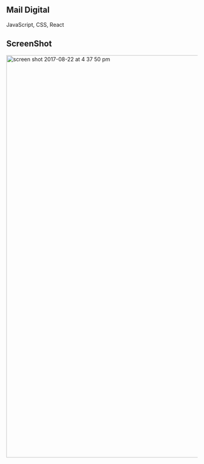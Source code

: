 ## Mail Digital 

JavaScript, CSS, React 

## ScreenShot

<img width="1060" alt="screen shot 2017-08-22 at 4 37 50 pm" src="https://user-images.githubusercontent.com/28902787/29588890-c37c51fa-8758-11e7-883b-4f03a8f0f0b6.png">
